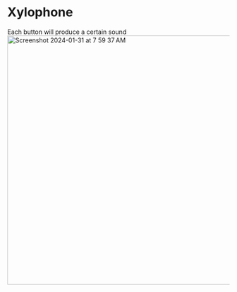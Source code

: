 # Xylophone
Each button will produce a certain sound
<img width="565" alt="Screenshot 2024-01-31 at 7 59 37 AM" src="https://github.com/karumuri-sujay/Xylophone/assets/64425379/edeeefd5-dd5a-4bb6-aa3e-d4ab8a86fb54">
